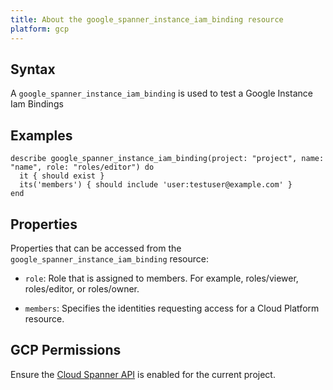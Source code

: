 ```yaml
---
title: About the google_spanner_instance_iam_binding resource
platform: gcp
---
```


## Syntax
A `google_spanner_instance_iam_binding` is used to test a Google Instance Iam Bindings

## Examples
```
describe google_spanner_instance_iam_binding(project: "project", name: "name", role: "roles/editor") do
  it { should exist }
  its('members') { should include 'user:testuser@example.com' }
end
```


## Properties
Properties that can be accessed from the `google_spanner_instance_iam_binding` resource:

  * `role`: Role that is assigned to members. For example, roles/viewer, roles/editor, or roles/owner.

  * `members`: Specifies the identities requesting access for a Cloud Platform resource.


## GCP Permissions

Ensure the [Cloud Spanner API](https://console.cloud.google.com/apis/library/spanner.googleapis.com/) is enabled for the current project.
